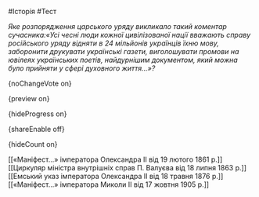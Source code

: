 #Історія #Тест

*Яке розпорядження царського уряду викликало такий коментар сучасника:«Усі  чесні люди кожної цивілізованої нації вважають справу російського уряду  відняти в 24 мільйонів українців їхню мову, заборонити друкувати  українські газети, виголошувати промови на ювілеях українських поетів,  найдурнішим документом, який можна було прийняти у сфері духовного  життя...»?*

{noChangeVote on}

{preview on}

{hideProgress on}

{shareEnable off}

{hideCount on}

[[«Маніфест...» імператора Олександра II від 19 лютого 1861 р.]]
[[Циркуляр міністра внутрішніх справ П. Валуєва від 18 липня 1863 р.]]
[[Емський указ імператора Олександра II від 18 травня 1876 р.]]
[[«Маніфест...» імператора Миколи II від 17 жовтня 1905 р.]]
